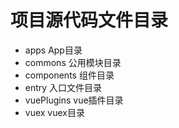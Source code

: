 # 项目源代码文件目录
* apps App目录
* commons 公用模块目录
* components 组件目录
* entry 入口文件目录
* vuePlugins vue插件目录
* vuex vuex目录